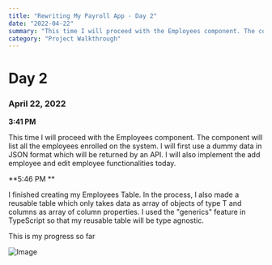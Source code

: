 ```yaml
---
title: "Rewriting My Payroll App - Day 2"
date: "2022-04-22"
summary: "This time I will proceed with the Employees component. The component will list all the employees enrolled on the system. I will first use a dummy data in JSON format which will be returned by an API. I will also implement the add employee and edit employee functionalities today."
category: "Project Walkthrough"
---
```


# Day 2

### April 22, 2022

**3:41 PM**

This time I will proceed with the Employees component. The component will list all the employees enrolled on the system. I will first use a dummy data in JSON format which will be returned by an API. I will also implement the add employee and edit employee functionalities today.

**5:46 PM **

I finished creating my Employees Table. In the process, I also made a reusable table which only takes data as array of objects of type T and columns as array of column properties. I used the "generics" feature in TypeScript so that my reusable table will be type agnostic. 

This is my progress so far

![Image](/blogs/image2.png)
